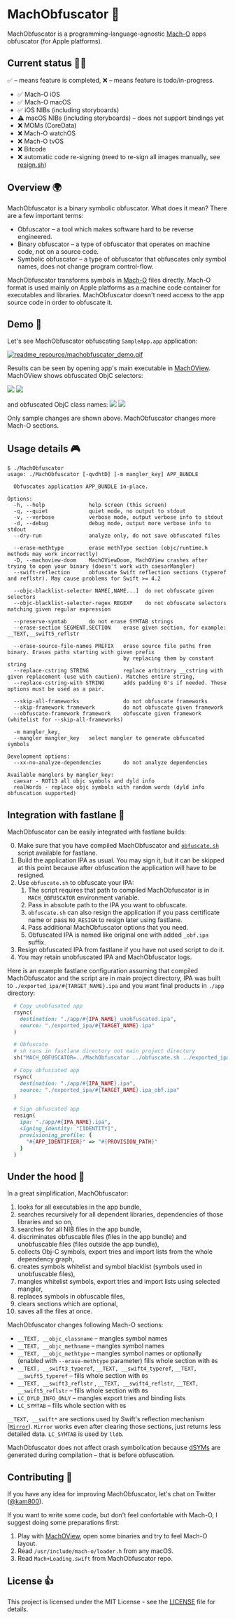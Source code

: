 # MachObfuscator 🔏

MachObfuscator is a programming-language-agnostic [Mach-O](https://en.wikipedia.org/wiki/Mach-O) apps obfuscator (for Apple platforms).

## Current status 🏃‍♂️

✅ – means feature is completed, ❌ – means feature is todo/in-progress.

- ✅ Mach-O iOS
- ✅ Mach-O macOS
- ✅ iOS NIBs (including storyboards)
- ⚠️ macOS NIBs (including storyboards) – does not support bindings yet
- ❌ MOMs (CoreData)
- ❌ Mach-O watchOS
- ❌ Mach-O tvOS
- ❌ Bitcode
- ❌ automatic code re-signing (need to re-sign all images manually, see [resign.sh](resign.sh))

## Overview 🌍

MachObfuscator is a binary symbolic obfuscator. What does it mean? There are a few important terms:

- Obfuscator – a tool which makes software hard to be reverse engineered.
- Binary obfuscator – a type of obfuscator that operates on machine code, not on a source code.
- Symbolic obfuscator – a type of obfuscator that obfuscates only symbol names, does not change program control-flow.

MachObfuscator transforms symbols in [Mach-O](https://en.wikipedia.org/wiki/Mach-O) files directly. Mach-O format is used mainly on Apple platforms as a machine code container for executables and libraries. MachObfuscator doesn't need access to the app source code in order to obfuscate it.

## Demo 🚀

Let's see MachObfuscator obfuscating `SampleApp.app` application:

[![readme_resource/machobfuscator_demo.gif](readme_resource/machobfuscator_demo.gif)](https://asciinema.org/a/yYFq0MCwtX9PWh89wgiuM4aXC)

Results can be seen by opening app's main executable in [MachOView](https://sourceforge.net/projects/machoview/). MachOView shows obfuscated ObjC selectors:

![](readme_resource/selectors_before_titled.png)
![](readme_resource/selectors_after_titled.png)

and obfuscated ObjC class names:
![](readme_resource/classes_before_titled.png)
![](readme_resource/classes_after_titled.png)

Only sample changes are shown above. MachObfuscator changes more Mach-O sections.

## Usage details 🎮

```
$ ./MachObfuscator
usage: ./MachObfuscator [-qvdhtD] [-m mangler_key] APP_BUNDLE

  Obfuscates application APP_BUNDLE in-place.

Options:
  -h, --help              help screen (this screen)
  -q, --quiet             quiet mode, no output to stdout
  -v, --verbose           verbose mode, output verbose info to stdout
  -d, --debug             debug mode, output more verbose info to stdout
  --dry-run               analyze only, do not save obfuscated files

  --erase-methtype        erase methType section (objc/runtime.h methods may work incorrectly)
  -D, --machoview-doom    MachOViewDoom, MachOView crashes after trying to open your binary (doesn't work with caesarMangler)
  --swift-reflection      obfuscate Swift reflection sections (typeref and reflstr). May cause problems for Swift >= 4.2

  --objc-blacklist-selector NAME[,NAME...]  do not obfuscate given selectors
  --objc-blacklist-selector-regex REGEXP    do not obfuscate selectors matching given regular expression

  --preserve-symtab       do not erase SYMTAB strings
  --erase-section SEGMENT,SECTION    erase given section, for example: __TEXT,__swift5_reflstr
  
  --erase-source-file-names PREFIX   erase source file paths from binary. Erases paths starting with given prefix
                                     by replacing them by constant string
  --replace-cstring STRING           replace arbitrary __cstring with given replacement (use with caution). Matches entire string,
  --replace-cstring-with STRING      adds padding 0's if needed. These options must be used as a pair.
  
  --skip-all-frameworks              do not obfuscate frameworks
  --skip-framework framework         do not obfuscate given framework
  --obfuscate-framework framework    obfuscate given framework (whitelist for --skip-all-frameworks)
  
  -m mangler_key,
  --mangler mangler_key   select mangler to generate obfuscated symbols

Development options:
  --xx-no-analyze-dependencies       do not analyze dependencies

Available manglers by mangler_key:
  caesar - ROT13 all objc symbols and dyld info
  realWords - replace objc symbols with random words (dyld info obfuscation supported)
```

## Integration with fastlane 🚀

MachObfuscator can be easily integrated with fastlane builds:

0. Make sure that you have compiled MachObfuscator and [`obfuscate.sh`](obfuscate.sh) script available for fastlane.
1. Build the application IPA as usual. You may sign it, but it can be skipped at this point because after obfuscation the application will have to be resigned.
2. Use `obfuscate.sh` to obfuscate your IPA:
    1. The script requires that path to compiled MachObfuscator is in `MACH_OBFUSCATOR` environment variable.
    2. Pass in absolute path to the IPA you want to obfuscate.
    3. `obfuscate.sh` can also resign the application if you pass certificate name or pass `NO_RESIGN` to resign later using fastlane.
    4. Pass additional MachObfuscator options that you need.
    5. Obfuscated IPA is named like original one with added `_obf.ipa` suffix.   
3. Resign obfuscated IPA from fastlane if you have not used script to do it.
4. You may retain unobfuscated IPA and MachObfuscator logs.

Here is an example fastlane configuration assuming that compiled MachObfuscator and the script are in main project directory, IPA was built to `./exported_ipa/#{TARGET_NAME}.ipa`  and you want final products in `./app` directory:

```ruby
  # Copy unobfusated app 
  rsync(
    destination: "./app/#{IPA_NAME}_unobfuscated.ipa",
    source: "./exported_ipa/#{TARGET_NAME}.ipa"
  )

  # Obfuscate
  # sh runs in fastlane directory not main project directory
  sh("MACH_OBFUSCATOR=../MachObfuscator ../obfuscate.sh ../exported_ipa/#{TARGET_NAME}.ipa NO_RESIGN -v --swift-obfuscation | tee ../app/obfuscation.log")

  # Copy obfuscated app
  rsync(
    destination: "./app/#{IPA_NAME}.ipa",
    source: "./exported_ipa/#{TARGET_NAME}.ipa_obf.ipa"
  )

  # Sign obfuscated app
  resign(
    ipa: "./app/#{IPA_NAME}.ipa",
    signing_identity: "[IDENTITY]",
    provisioning_profile: {
      "#{APP_IDENTIFIER}" => "#{PROVISION_PATH}"
    }
  )
```

## Under the hood 🔧

In a great simplification, MachObfuscator:

1. looks for all executables in the app bundle,
2. searches recursively for all dependent libraries, dependencies of those libraries and so on,
3. searches for all NIB files in the app bundle,
4. discriminates obfuscable files (files in the app bundle) and unobfuscable files (files outside the app bundle),
5. collects Obj-C symbols, export tries and import lists from the whole dependency graph,
6. creates symbols whitelist and symbol blacklist (symbols used in unobfuscable files),
7. mangles whitelist symbols, export tries and import lists using selected mangler,
8. replaces symbols in obfuscable files,
9. clears sections which are optional, 
10. saves all the files at once.

MachObfuscator changes following Mach-O sections:

- `__TEXT, __objc_classname` – mangles symbol names
- `__TEXT, __objc_methname` – mangles symbol names
- `__TEXT, __objc_methtype` –  mangles symbol names or optionally (enabled with `--erase-methtype` parameter) fills whole section with `0`s
- `__TEXT, __swift3_typeref`, `__TEXT, __swift4_typeref`, `__TEXT, __swift5_typeref` – fills whole section with `0`s
- `__TEXT, __swift3_reflstr` , `__TEXT, __swift4_reflstr`,  `__TEXT, __swift5_reflstr` – fills whole section with `0`s
- `LC_DYLD_INFO_ONLY` – mangles export tries and binding lists
- `LC_SYMTAB` – fills whole section with `0`s

`__TEXT, __swift*` are sections used by Swift's reflection mechanism ([`Mirror`](https://developer.apple.com/documentation/swift/mirror)). `Mirror` works even after clearing those sections, just returns less detailed data. `LC_SYMTAB` is used by `lldb`.

MachObfuscator does not affect crash symbolication because [dSYMs](https://docs.fabric.io/apple/crashlytics/missing-dsyms.html) are generated during compilation – that is before obfuscation.

## Contributing 🎁

If you have any idea for improving MachObfuscator, let's chat on Twitter ([@kam800](https://twitter.com/kam800)).

If you want to write some code, but don't feel confortable with Mach-O, I suggest doing some preparations first:

1. Play with [MachOView](https://sourceforge.net/projects/machoview/), open some binaries and try to feel Mach-O layout.
2. Read `/usr/include/mach-o/loader.h` from any macOS.
3. Read `Mach+Loading.swift` from MachObfuscator repo.

## License 👍

This project is licensed under the MIT License - see the [LICENSE](LICENSE) file for details.
